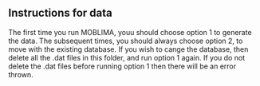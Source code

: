 ## Instructions for data

The first time you run MOBLIMA, youu should choose option 1 to generate the data. The subsequent times, you should always choose option 2, to move with the existing database. If you wish to cange the database, then delete all the .dat files in this folder, and run option 1 again. If you do not delete the .dat files before running option 1 then there will be an error thrown.


